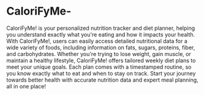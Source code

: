 # CaloriFyMe-

CaloriFyMe! is your personalized nutrition tracker and diet planner, helping you understand exactly what you're eating and how it impacts your health. With CaloriFyMe!, users can easily access detailed nutritional data for a wide variety of foods, including information on fats, sugars, proteins, fiber, and carbohydrates. Whether you're trying to lose weight, gain muscle, or maintain a healthy lifestyle, CaloriFyMe! offers tailored weekly diet plans to meet your unique goals. Each plan comes with a timestamped routine, so you know exactly what to eat and when to stay on track. Start your journey towards better health with accurate nutrition data and expert meal planning, all in one place!
